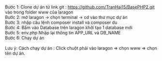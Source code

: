 Bước 1: Clone dự án từ link git : https://github.com/TranHai15/BasePHP2.git vào trong folder www của laragon </br>
Bước 2: mở laragon -> chọn terminal -> cd vào thư mục dự án</br>
Bước 3: nhập câu lệnh composer install và composer du</br>
Bước 4: Bấm vào Database trên laragon khởi tạo 1 database mới</br>
Bước 5: env.php Nhập lại thông tin  APP_URL và DB_NAME</br>
Bước 6: Chạy dự án</br>
</br>
Lưu ý: Cách chạy dự án : Click chuột phải vào laragon => chọn www => chọn tên dự án.
